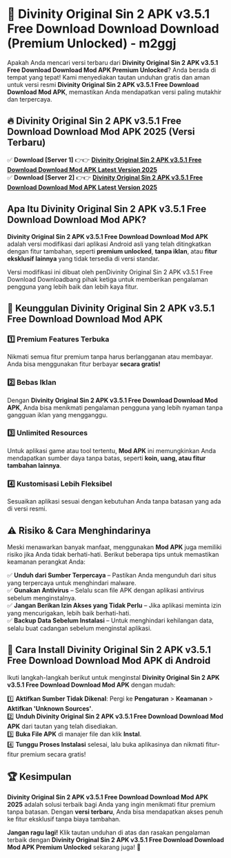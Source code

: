 # 🎯 Divinity Original Sin 2 APK v3.5.1 Free Download Download  Download (Premium Unlocked) -  m2ggj

Apakah Anda mencari versi terbaru dari **Divinity Original Sin 2 APK v3.5.1 Free Download Download Mod APK Premium Unlocked**? Anda berada di tempat yang tepat! Kami menyediakan tautan unduhan gratis dan aman untuk versi resmi **Divinity Original Sin 2 APK v3.5.1 Free Download Download Mod APK**, memastikan Anda mendapatkan versi paling mutakhir dan terpercaya.

## 🔥 Divinity Original Sin 2 APK v3.5.1 Free Download Download Mod APK 2025 (Versi Terbaru)

✅ **Download [Server 1]** 👉👉 [**Divinity Original Sin 2 APK v3.5.1 Free Download Download Mod APK Latest Version 2025**](https://momento.my/?title=Divinity_Original_Sin_2_APK_v3.5.1_Free_Download_Download)  
✅ **Download [Server 2]** 👉👉 [**Divinity Original Sin 2 APK v3.5.1 Free Download Download Mod APK Latest Version 2025**](https://momento.my/?title=Divinity_Original_Sin_2_APK_v3.5.1_Free_Download_Download)  

## Apa Itu Divinity Original Sin 2 APK v3.5.1 Free Download Download Mod APK?

**Divinity Original Sin 2 APK v3.5.1 Free Download Download Mod APK** adalah versi modifikasi dari aplikasi Android asli yang telah ditingkatkan dengan fitur tambahan, seperti **premium unlocked**, **tanpa iklan**, atau **fitur eksklusif lainnya** yang tidak tersedia di versi standar.

Versi modifikasi ini dibuat oleh penDivinity Original Sin 2 APK v3.5.1 Free Download Downloadbang pihak ketiga untuk memberikan pengalaman pengguna yang lebih baik dan lebih kaya fitur.

## 🎯 Keunggulan Divinity Original Sin 2 APK v3.5.1 Free Download Download Mod APK

### 1️⃣ Premium Features Terbuka
Nikmati semua fitur premium tanpa harus berlangganan atau membayar. Anda bisa menggunakan fitur berbayar **secara gratis!**

### 2️⃣ Bebas Iklan
Dengan **Divinity Original Sin 2 APK v3.5.1 Free Download Download Mod APK**, Anda bisa menikmati pengalaman pengguna yang lebih nyaman tanpa gangguan iklan yang mengganggu.

### 3️⃣ Unlimited Resources
Untuk aplikasi game atau tool tertentu, **Mod APK** ini memungkinkan Anda mendapatkan sumber daya tanpa batas, seperti **koin, uang, atau fitur tambahan lainnya**.

### 4️⃣ Kustomisasi Lebih Fleksibel
Sesuaikan aplikasi sesuai dengan kebutuhan Anda tanpa batasan yang ada di versi resmi.

## ⚠️ Risiko & Cara Menghindarinya

Meski menawarkan banyak manfaat, menggunakan **Mod APK** juga memiliki risiko jika Anda tidak berhati-hati. Berikut beberapa tips untuk memastikan keamanan perangkat Anda:

✅ **Unduh dari Sumber Terpercaya** – Pastikan Anda mengunduh dari situs yang terpercaya untuk menghindari malware.  
✅ **Gunakan Antivirus** – Selalu scan file APK dengan aplikasi antivirus sebelum menginstalnya.  
✅ **Jangan Berikan Izin Akses yang Tidak Perlu** – Jika aplikasi meminta izin yang mencurigakan, lebih baik berhati-hati.  
✅ **Backup Data Sebelum Instalasi** – Untuk menghindari kehilangan data, selalu buat cadangan sebelum menginstal aplikasi.

## 📌 Cara Install Divinity Original Sin 2 APK v3.5.1 Free Download Download Mod APK di Android

Ikuti langkah-langkah berikut untuk menginstal **Divinity Original Sin 2 APK v3.5.1 Free Download Download Mod APK** dengan mudah:

1️⃣ **Aktifkan Sumber Tidak Dikenal**: Pergi ke **Pengaturan** > **Keamanan** > **Aktifkan 'Unknown Sources'**.  
2️⃣ **Unduh Divinity Original Sin 2 APK v3.5.1 Free Download Download Mod APK** dari tautan yang telah disediakan.  
3️⃣ **Buka File APK** di manajer file dan klik **Instal**.  
4️⃣ **Tunggu Proses Instalasi** selesai, lalu buka aplikasinya dan nikmati fitur-fitur premium secara gratis!

## 🏆 Kesimpulan

**Divinity Original Sin 2 APK v3.5.1 Free Download Download Mod APK 2025** adalah solusi terbaik bagi Anda yang ingin menikmati fitur premium tanpa batasan. Dengan **versi terbaru**, Anda bisa mendapatkan akses penuh ke fitur eksklusif tanpa biaya tambahan.

**Jangan ragu lagi!** Klik tautan unduhan di atas dan rasakan pengalaman terbaik dengan **Divinity Original Sin 2 APK v3.5.1 Free Download Download Mod APK Premium Unlocked** sekarang juga! 🚀
